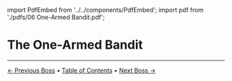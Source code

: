 import PdfEmbed from '../../components/PdfEmbed';
import pdf from './pdfs/06 One-Armed Bandit.pdf';


# The One-Armed Bandit
---

[← Previous Boss](/undermine/sprocketmonger-lockenstock) • [Table of Contents](/undermine/) • [Next Boss →](/undermine/mugzee)

<PdfEmbed src={pdf} />
